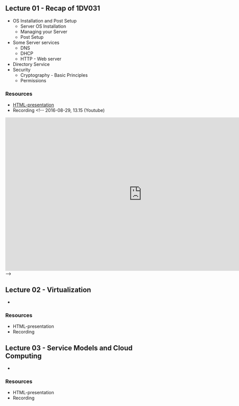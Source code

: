 ## Lecture 01 - Recap of 1DV031
* OS Installation and Post Setup
  * Server OS Installation
  * Managing your Server
  * Post Setup
* Some Server services
  * DNS
  * DHCP
  * HTTP - Web server
* Directory Service
* Security
  * Cryptography - Basic Principles
  * Permissions

### Resources
- [HTML-presentation](https://cdn.rawgit.com/1dv032/syllabus/master/lectures/part_1/01_Recap/index.html#/)
- Recording <!--[](https://youtu.be/R14j3ptDXKQ?list=PLSWJPPj5sKmoIfX9qeb1QbA1a2a0haSsl) 2016-08-29, 13.15 (Youtube)
<iframe width="853" height="480" src="https://www.youtube.com/embed/R14j3ptDXKQ?list=PLSWJPPj5sKmoIfX9qeb1QbA1a2a0haSsl" frameborder="0" allowfullscreen></iframe>-->

## Lecture 02 - Virtualization
* 

### Resources
- HTML-presentation
- Recording


## Lecture 03 - Service Models and Cloud Computing
* 

### Resources
- HTML-presentation
- Recording

